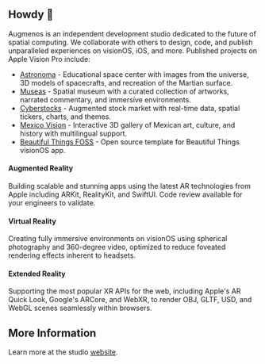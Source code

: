 ## Howdy 👋

Augmenos is an independent development studio dedicated to the future of spatial computing. We collaborate with others to design, code, and publish unparalleled experiences on visionOS, iOS, and more. Published projects on Apple Vision Pro include:

- [Astronoma](https://www.astronoma.app) - Educational space center with images from the universe, 3D models of spacecrafts, and recreation of the Martian surface.
- [Museas](https://www.museas.com) - Spatial museum with a curated collection of artworks, narrated commentary, and immersive  environments.
- [Cyberstocks](https://www.augmenos.com/cyberstocks) - Augmented stock market with real-time data, spatial tickers, charts, and themes. 
- [Mexico Vision](https://www.augmenos.com/mexicovision) - Interactive 3D gallery of Mexican art, culture, and history with multilingual  support.
- [Beautiful Things FOSS](https://github.com/augmenos/BeautifulThingsFOSS) - Open source template for Beautiful Things visionOS app.

#### Augmented Reality
Building scalable and stunning apps using the latest AR technologies from Apple including ARKit, RealityKit, and SwiftUI. Code review available for your engineers to validate.

#### Virtual Reality
Creating fully immersive environments on visionOS using spherical photography and 360-degree video, optimized to reduce foveated rendering effects inherent to headsets.

#### Extended Reality
Supporting the most popular XR APIs for the web, including Apple's AR Quick Look, Google's ARCore, and WebXR, to render OBJ, GLTF, USD, and WebGL scenes seamlessly within browsers.

## More Information
Learn more at the studio [website](https://www.augmenos.com).
<!--

**Here are some ideas to get you started:**

🙋‍♀️ A short introduction - what is your organization all about?
🌈 Contribution guidelines - how can the community get involved?
👩‍💻 Useful resources - where can the community find your docs? Is there anything else the community should know?
🍿 Fun facts - what does your team eat for breakfast?
🧙 Remember, you can do mighty things with the power of [Markdown](https://docs.github.com/github/writing-on-github/getting-started-with-writing-and-formatting-on-github/basic-writing-and-formatting-syntax)
-->
